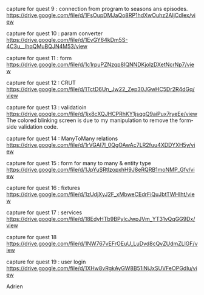 capture for quest 9 : connection from program to seasons ans episodes.
https://drive.google.com/file/d/1FsOupDMJaQo8RP1hdXwOuhz2AIjCdIex/view

capture for quest 10 : param converter
https://drive.google.com/file/d/1EvGY64kDm5S-4C3u__lhqQMuBQJN4M53/view

capture for quest 11 : form
https://drive.google.com/file/d/1c1rpuPZNzqp8IQNNDKjoIzDXetNcrNp7/view

capture for quest 12 : CRUT
https://drive.google.com/file/d/1TctD6Un_Jw22_Zep30JGwHC5Dr2R4dGq/view

capture for quest 13 : validatioin
https://drive.google.com/file/d/1jx8cXQJHCPRhKY1jsqqQ9aiPux7ryeEe/view
The colored blinking screen is due to my manipulation to remove the form-side validation code.

capture for quest 14 : ManyToMany relations
https://drive.google.com/file/d/1rVGAI7l_0QgOAwAc7LR2fuu4XDDYXH5y/view

capture for quest 15 : form for many to many & entity type
https://drive.google.com/file/d/1JpYuSRtlzopxhH9J8eRQRB1moNMP_Gfv/view

capture for quest 16 : fixtures
https://drive.google.com/file/d/1zUdjXyJ2F_xMbweCEdrFiQuJbtTWHIht/view

capture for quest 17 : services
https://drive.google.com/file/d/18EdyHTb9BPylcJwpJVm_YT31vQqGG9Dx/view

capture for quest 18
https://drive.google.com/file/d/1NW767vEFrOEuU_LuDvd8cQvZUdmZLlGF/view

capture for quest 19 : user login
https://drive.google.com/file/d/1XHw8vRgkAyGW8B51iNjJxSUVFeOPGdIu/view

Adrien
